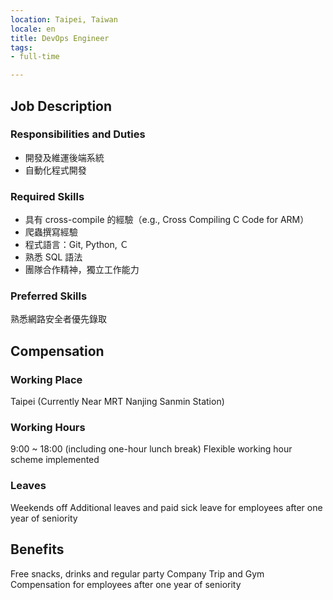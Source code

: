 ```yaml
---
location: Taipei, Taiwan
locale: en
title: DevOps Engineer
tags:
- full-time

---
```

## **Job Description**

### Responsibilities and Duties
* 開發及維運後端系統
* 自動化程式開發

### Required Skills

* 具有 cross-compile 的經驗（e.g., Cross Compiling C Code for ARM）
* 爬蟲撰寫經驗
* 程式語言：Git, Python, Ｃ
* 熟悉 SQL 語法
* 團隊合作精神，獨立工作能力

### Preferred Skills

熟悉網路安全者優先錄取

## Compensation

### Working Place
Taipei (Currently Near MRT Nanjing Sanmin Station)

### Working Hours
9:00 ~ 18:00 (including one-hour lunch break)
Flexible working hour scheme implemented

### Leaves
Weekends off
Additional leaves and paid sick leave for employees after one year of seniority

## Benefits
Free snacks, drinks and regular party
Company Trip and Gym Compensation for employees after one year of seniority